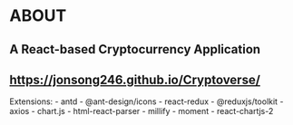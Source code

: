 # ABOUT

## A React-based Cryptocurrency Application

## https://jonsong246.github.io/Cryptoverse/

Extensions: 
    - antd 
    - @ant-design/icons
    - react-redux
    - @reduxjs/toolkit
    - axios
    - chart.js
    - html-react-parser
    - millify
    - moment
    - react-chartjs-2